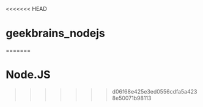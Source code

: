<<<<<<< HEAD
# geekbrains_nodejs
=======
# Node.JS
>>>>>>> d06f68e425e3ed0556cdfa5a4238e50071b98113
